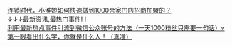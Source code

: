   
[连锁时代，小淮娘如何快速做到1000余家门店招商加盟的？](http://www.dianyue.me/archives/141/jsd1u5pjktsaa98f/)  
[↓↓↓最新资讯,最热门事件!  !](http://www.dianyue.me/archives/698/lt0y3jdaytg5cfap/)  
[利用最新热点事件引流到微信公众账号的方法（一天1000粉丝只需要一句话）v](http://www.dianyue.me/archives/744/vdw0dd5ijdonxh5w/)  
[第一眼看出什么字，你就是什么人！（真准）](http://www.dianyue.me/archives/073/2e4oznpv88wxcwwv/)